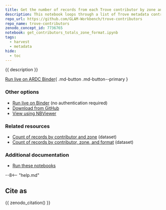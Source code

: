 ```yaml
---
title: Get the number of records from each Trove contributor by zone and format
description: This notebook loops through a list of Trove metadata contributors to find out the number of records contributed by each organisation, aggregated by zone and format. It then does a little exploration of the data.
repo_url: https://github.com/GLAM-Workbench/trove-contributors
repo_name: trove-contributors
zenodo_concept_id: 7736765
notebook: get_contributors_totals_zone_format.ipynb
tags:
  - harvest
  - metadata
hide:
  - toc
---
```


{{ description }}

[Run live on ARDC Binder](https://binderhub.rc.nectar.org.au/v2/gh/GLAM-Workbench/{{repo_name}}/HEAD?urlpath=/lab/tree/{{notebook}}){ .md-button .md-button--primary }

### Other options

* [Run live on Binder](https://mybinder.org/v2/gh/GLAM-Workbench/{{repo_name}}/HEAD?urlpath=/lab/tree/{{notebook}}) (no authentication required)
* [Download from GitHub](https://github.com/GLAM-Workbench/{{repo_name}}/blob/master/{{notebook}})
* [View using NBViewer](https://nbviewer.jupyter.org/github/GLAM-Workbench/{{repo_name}}/blob/master/{{notebook}})

### Related resources

* [Count of records by contributor and zone](trove-contributors-zones.md) (dataset)
* [Count of records by contributor, zone, and format](trove-contributors-formats.md) (dataset)

### Additional documentation

* [Run these notebooks](../#run-these-notebooks)

--8<-- "help.md"

## Cite as

{{ zenodo_citation() }}